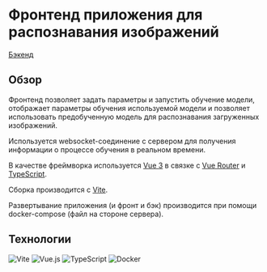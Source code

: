 # Фронтенд приложения для распознавания изображений

[Бэкенд](https://github.com/gfnIvanov/ImageDetectApp-serv)

## Обзор

Фронтенд позволяет задать параметры и запустить обучение модели, отображает параметры обучения используемой модели и позволяет использовать предобученную модель для распознавания загруженных изображений.

Используется websocket-соединение с сервером для получения информации о процессе обучения в реальном времени.

В качестве фреймворка используется [Vue 3](https://v3.ru.vuejs.org/) в связке с [Vue Router](https://router.vuejs.org/) и [TypeScript](https://www.typescriptlang.org/).

Сборка производится с [Vite](https://vitejs.dev/).

Развертывание приложения (и фронт и бэк) производится при помощи docker-compose (файл на стороне сервера).

## Технологии

![Vite](https://img.shields.io/badge/vite-%23646CFF.svg?style=for-the-badge&logo=vite&logoColor=white)
![Vue.js](https://img.shields.io/badge/vuejs-%2335495e.svg?style=for-the-badge&logo=vuedotjs&logoColor=%234FC08D)
![TypeScript](https://img.shields.io/badge/typescript-%23007ACC.svg?style=for-the-badge&logo=typescript&logoColor=white)
![Docker](https://img.shields.io/badge/docker-%230db7ed.svg?style=for-the-badge&logo=docker&logoColor=white)
